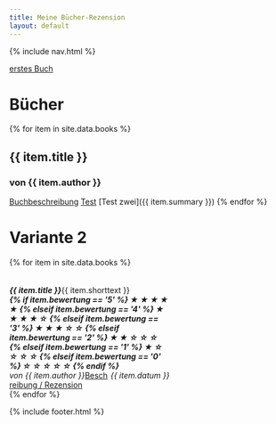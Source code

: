 ```yaml
---
title: Meine Bücher-Rezension
layout: default
---
```

{% include nav.html %}

[erstes Buch](_includes/buch_eins.md)
# Bücher
{% for item in site.data.books %}
## {{ item.title }}
### von **{{ item.author }}**
<a href="{{ item.summary }}">Buchbeschreibung</a>
[Test](books/buch_eins.md)
[Test zwei]({{ item.summary }})
{% endfor %}

# Variante 2
<div class="row row-cols-1 row-cols-md-4 g-4">
{% for item in site.data.books %}
<div class="col">
    <div class="card shadow-lg p-3 mb-5 bg-body rounded" style="width: 18rem;">
      <div class="card-body">
        <h5 class="card-title">
            <span style="float: left;">{{ item.title }}</span>
            <span class="badge bg-dark" style="float: right;">
{% if item.bewertung == '5' %}
&#9733; &#9733; &#9733; &#9733; &#9733;
{% elseif item.bewertung == '4' %}
&#9733; &#9733; &#9733; &#9733; &#9734;
{% elseif item.bewertung == '3' %}
&#9733; &#9733; &#9733; &#9734; &#9734;
{% elseif item.bewertung == '2' %}
&#9733; &#9733; &#9734; &#9734; &#9734;
{% elseif item.bewertung == '1' %}
&#9733; &#9734; &#9734; &#9734; &#9734;
{% elseif item.bewertung == '0' %}
&#9734; &#9734; &#9734; &#9734; &#9734;
{% endif %}
            </span> 
        </h5>
        <h6 class="card-subtitle mb-2 text-muted">
            <span style="float: left;">von {{ item.author }}</span> <span style="float: right;"> {{ item.datum }}</span>
        </h6>
        <p class="card-text">{{ item.shorttext }}</p>
        <a href="{{ item.id }}.md" class="btn btn-primary">Beschreibung / Rezension</a>
      </div>
    </div>
</div>
{% endfor %}
</div>

{% include footer.html %}